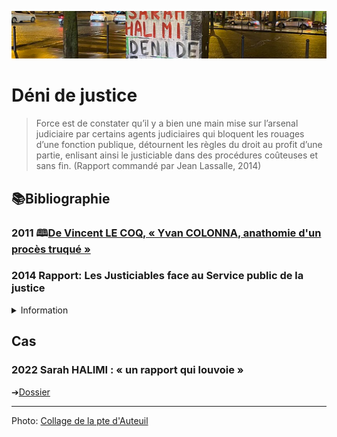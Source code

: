 ![image-mise-en-avant](../_aux/SHdeni_Commons.png)

# Déni de justice

>Force est de constater qu’il y a bien une main mise sur l’arsenal judiciaire par certains agents judiciaires qui bloquent les rouages d’une fonction publique, détournent les règles du droit au profit d’une partie, enlisant ainsi le justiciable dans des procédures coûteuses et sans fin. (Rapport commandé par Jean Lassalle, 2014)

## 📚Bibliographie

### <a id="vlc"></a> 2011 🕮[De Vincent LE COQ, « Yvan COLONNA, anathomie d'un procès truqué »](https://books.google.com/books?id=bWViHTyKsNMC&pg=PT1&lpg=PT1&dq=yvan+colonna+anatomie+d%27un+proc%C3%A8s+truqu%C3%A9+vincent+le+coq&source=bl&ots=HdTpJOZnGL&sig=ACfU3U1IjMhOH0vt3sNv9elFgqDoSx63Dw&hl=en&sa=X&ved=2ahUKEwin0aLHxaz2AhXtTN8KHbQyAeA4FBDoAXoECCQQAw#v=onepage&q=yvan%20colonna%20anatomie%20d'un%20proc%C3%A8s%20truqu%C3%A9%20vincent%20le%20coq&f=false)

### <a id="jl2014"></a>2014 Rapport: Les Justiciables face au Service public de la justice
<details><summary>Information</summary>

* Sponsor: [le député Jean Lassalle](https://twitter.com/jeanlassalle)
* Auteur: Nadya Saidi & [Antoine Fontaine](https://antoinefontaine.re/)
* [Source](../pieces/identifiant/56739858)
</details>

## Cas
### 2022 Sarah HALIMI : « un rapport qui louvoie »
➔[Dossier](shalimi.md)

---
Photo: [Collage de la pte d'Auteuil](attrib.md#SHdeni)

